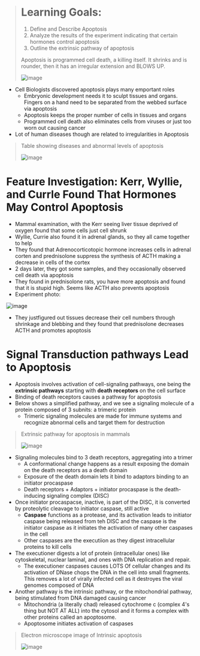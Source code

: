 > # Learning Goals:
> 1. Define and Describe Apoptosis
> 2. Analyze the results of the experiment indicating that certain hormones control apoptosis
> 3. Outline the extrinsic pathway of apoptosis
>
> Apoptosis is programmed cell death, a killing itself. It shrinks and is rounder, then it has an irregular extension and BLOWS UP.
>
> ![image](https://github.com/MCBasterSheet/MCBasterSheet/assets/157453648/450dacef-5ae6-4422-b790-2077445b9a09)

- Cell Biologists discovered apoptosis plays many emportant roles
  - Embryonic development needs it to sculpt tissues and organs. Fingers on a hand need to be separated from the webbed surface via apoptosis
  - Apoptosis keeps the proper number of cells in tissues and organs
  - Programmed cell death also eliminates cells from viruses or just too worn out causing cancer
- Lot of human diseases though are related to irregularities in Apoptosis

> Table showing diseases and abnormal levels of apoptosis
>
> ![image](https://github.com/MCBasterSheet/MCBasterSheet/assets/157453648/562a0d0d-917b-4bad-8376-ff5abc5c5ccd)

# Feature Investigation: Kerr, Wyllie, and Currle Found That Hormones May Control Apoptosis
- Mammal examination, with the Kerr seeing liver tissue deprived of oxygen found that some cells just cell shrunk
- Wyllie, Currie also found it in adrenal glands, so they all came together to help
- They found that Adrenocorticotopic hormone increases cells in adrenal corten and prednisolone suppress the synthesis of ACTH making a decrease in cells of the cortex
- 2 days later, they got some samples, and they occasionally observed cell death via apoptosis
- They found in prednisolone rats, you have more apoptosis and found that it is stupid high. Seems like ACTH also prevents apoptosis
- Experiment photo:

![image](https://github.com/MCBasterSheet/MCBasterSheet/assets/157453648/57604836-fec2-4dee-a932-375740ef395c)

- They justfigured out tissues decrease their cell numbers through shrinkage and blebbing and they found that prednisolone decreases ACTH and promotes apoptosis

# Signal Transduction pathways Lead to Apoptosis
- Apoptosis involves activation of cell-signaling pathways, one being the **extrinsic pathways** starting with **death receptors** on the cell surface
- Binding of death receptors causes a pathway for apoptosis
- Below shows a simplified pathway, and we see a signaling molecule of a protein composed of 3 subnits: a trimeric protein
  - Trimeric signaling molecules are made for immune systems and recognize abnormal cells and target them for destruction

> Extrinsic pathway for apoptosis in mammals
>
> ![image](https://github.com/MCBasterSheet/MCBasterSheet/assets/157453648/1590c04b-b043-4930-95fb-5fe1704ebed9)

- Signaling molecules bind to 3 death receptors, aggregating into a trimer
  - A conformational change happens as a result exposing the domain on the death receptors as a death domain
  - Exposure of the death domain lets it bind to adaptors binding to an initiator procaspase
  - Death receptors + Adaptors + initiator procaspase is the death-inducing signaling complex (DISC)
- Once initiator procaspacse, inactive, is part of the DISC, it is converted by proteolytic cleavage to initiator caspase, still active
  - **Caspase** functions as a protease, and its activation leads to initiator caspase being released from teh DISC and the caspase is the initiator caspase as it initiates the activation of many other caspases in the cell
  - Other caspases are the executiion as they digest intracellular proteins to kill cells
- The executioner digests a lot of protein (intracellular ones) like cytoskeletal, nuclear laminal, and ones with DNA replication and repair.
  - The executioner caspases causes LOTS Of cellular changes and its activation of DNase chops the DNA in the cell into small fragments. This removes a lot of virally infected cell as it destroyes the viral genomes composed of DNA
- Another pathway is the intrinsic pathway, or the mitochondrial pathway, being stimulated from DNA damaged causing cancer
  - Mitochondria (a literally chad) released cytochrome c (complex 4's thing but NOT AT ALL) into the cytosol and it forms a complex with other proteins called an apoptosome.
  - Apoptosome initiates activation of caspases

> Electron microscope image of Intrinsic apoptosis
>
> ![image](https://github.com/MCBasterSheet/MCBasterSheet/blob/main/MCB150/assets/VBYRGw.gif)
